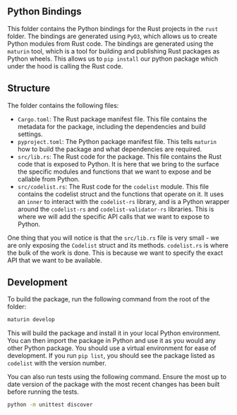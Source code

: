 ## Python Bindings

This folder contains the Python bindings for the Rust projects in the `rust`
folder. The bindings are generated using `PyO3`, which allows us to create
Python modules from Rust code. The bindings are generated using the `maturin`
tool, which is a tool for building and publishing Rust packages as Python
wheels. This allows us to `pip install` our python package which under the hood
is calling the Rust code.

## Structure

The folder contains the following files:

- `Cargo.toml`: The Rust package manifest file. This file contains the metadata
  for the package, including the dependencies and build settings.
- `pyproject.toml`: The Python package manifest file. This tells `maturin` how
  to build the package and what dependencies are required.
- `src/lib.rs`: The Rust code for the package. This file contains the Rust code
  that is exposed to Python. It is here that we bring to the surface the
  specific modules and functions that we want to expose and be callable from
  Python.
- `src/codelist.rs`: The Rust code for the `codelist` module. This file contains
  the codelist struct and the functions that operate on it. It uses an `inner`
  to interact with the `codelist-rs` library, and is a Python wrapper around the
  `codelist-rs` and `codelist-validator-rs` libraries. This is where we will add
  the specific API calls that we want to expose to Python.

One thing that you will notice is that the `src/lib.rs` file is very small - we
are only exposing the `Codelist` struct and its methods. `codelist.rs` is where
the bulk of the work is done. This is because we want to specify the exact API
that we want to be available.

## Development

To build the package, run the following command from the root of the folder:

```bash
maturin develop
```

This will build the package and install it in your local Python environment. You
can then import the package in Python and use it as you would any other Python
package. You should use a virtual environment for ease of development. If you
run `pip list`, you should see the package listed as `codelist` with the version
number.

You can also run tests using the following command. Ensure the most up to date
version of the package with the most recent changes has been built before
running the tests.

```bash
python -m unittest discover
```
